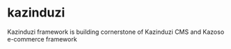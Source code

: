 kazinduzi
=========
Kazinduzi framework is building cornerstone of Kazinduzi CMS and Kazoso e-commerce framework

